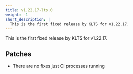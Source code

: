 ```yaml
---
title: v1.22.17-lts.0
weight: -1
short_description: |
  This is the first fixed release by KLTS for v1.22.17.
---
```


This is the first fixed release by KLTS for v1.22.17.

## Patches

- There are no fixes just CI processes running
